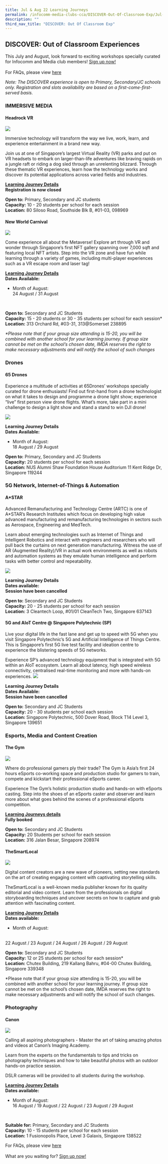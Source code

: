 ```yaml
---
title: Jul & Aug 22 Learning Journeys
permalink: /infocomm-media-clubs-cca/DISCOVER-Out-Of-Classroom-Exp/Jul-Aug-22
description: ""
third_nav_title: "DISCOVER: Out Of Classroom Exp"
---
```

## DISCOVER: Out of Classroom Experiences
This July and August, look forward to exciting workshops specially curated for Infocomm and Media club members! [Sign up now!](https://go.gov.sg/981rxw)
<br>
<br>
For FAQs, please view [here](/Learning-Journey-FAQs)


<i>Note: The DISCOVER experience is open to Primary, Secondary/JC schools only. Registration and slots availability are based on a first-come-first-served basis.</i>

### IMMERSIVE MEDIA
#### Headrock VR 

![](/images/Icmclub/Headrock.jpg)

Immersive technology will transform the way we live, work, learn, and experience entertainment in a brand new way. 

Join us at one of Singapore’s largest Virtual Reality (VR) parks and put on VR headsets to embark on larger-than-life adventures like braving rapids on a jungle raft or riding a dog sled through an unrelenting blizzard. Through these thematic VR experiences, learn how the technology works and discover its potential applications across varied fields and industries. 

**<u>Learning Journey Details</u>**
<br> **Registration is now closed**<br>

**Open to:** Primary, Secondary and JC students 
<br>
**Capacity:**  10 - 20 students per school for each session
<br>
**Location:**  80 Siloso Road, Southside Blk B, #01-03, 098969 


#### New World Carnival
 
![](/images/Icmclub/New%20World%20Carnival%201.jpg)

Come experience all about the Metaverse! Explore art through VR and wonder through Singapore’s first NFT gallery spanning over 7,000 sqft and featuring local NFT artists. Step into the VR zone and have fun while learning through a variety of games, including multi-player experiences such as a VR escape room and laser tag!

**<u>Learning Journey Details</u>**
<br>**Dates Available:** 
<br> 
* Month of August: <br>
24 August / 31 August
<br>

**Open to:** Secondary and JC Students 
<br>
**Capacity:** 15 - 20 students or 30 - 35 students per school for each session*
<br>
**Location:** 313 Orchard Rd, #03-31, 313@Somerset 238895

<i>*Please note that if your group size attending is 15-20, you will be combined with another school for your learning journey. If group size cannot be met on the school’s chosen date, IMDA reserves the right to make necessary adjustments and will notify the school of such changes </i>

### Drones

#### 65 Drones

Experience a multitude of activities at 65Drones’ workshops specially curated for drone enthusiasts! Find out first-hand from a drone technologist on what it takes to design and programme a drone light show; experience “live” first person view drone flights. What’s more, take part in a mini challenge to design a light show and stand a stand to win DJI drone!

![](/images/Icmclub/Drone1.png)

**Learning Journey Details**  
**Dates Available:**  <br>

*   Month of August:  
18 August / 29 August <br>

**Open to:** Primary, Secondary and JC Students <br>
**Capacity:** 20 students per school for each session <br>
**Location:** NUS Alumni Shaw Foundation House Auditorium 11 Kent Ridge Dr, Singapore 119244

### 5G Network, Internet-of-Things & Automation

#### A\*STAR

Advanced Remanufacturing and Technology Centre (ARTC) is one of A\*STAR’s Research Institutes which focus on developing high value advanced manufacturing and remanufacturing technologies in sectors such as Aerospace, Engineering and MedTech.

Learn about emerging technologies such as Internet of Things and Intelligent Robotics and interact with engineers and researchers who will pull back the curtains on next generation manufacturing. Witness the use of AR (Augmented Reality)/VR in actual work environments as well as robots and automation systems as they emulate human intelligence and perform tasks with better control and repeatability.

![](/images/Icmclub/ASTAR.jpg)

**Learning Journey Details**  
**Dates available:**  
**Session have been cancelled** 

**Open to:** Secondary and JC Students  
**Capacity:** 20 - 25 students per school for each session  
**Location:** 3 Cleantech Loop, #01/01 CleanTech Two, Singapore 637143

#### 5G and AIoT Centre @ Singapore Polytechnic (SP)

Live your digital life in the fast lane and get up to speed with 5G when you visit Singapore Polytechnic’s 5G and Artificial Intelligence of Things Centre. This is Singapore’s first 5G live test facility and ideation centre to experience the blistering speeds of 5G networks.

Experience SP’s advanced technology equipment that is integrated with 5G within an AIoT ecosystem. Learn all about latency, high speed wireless connectivity, centralised real-time monitoring and more with hands-on experiences.
![](/images/Icmclub/5G%20and%20ALOT.jpg)

**Learning Journey Details**  
**Dates Available:**  
**Session have been cancelled**

**Open to:** Secondary and JC Students  
**Capacity:** 20 - 30 students per school each session  
**Location:** Singapore Polytechnic, 500 Dover Road, Block T14 Level 3, Singapore 139651

### Esports, Media and Content Creation 
#### The Gym

![](/images/Icmclub/E-sports.jpg)

Where do professional gamers ply their trade? The Gym is Asia’s first 24 hours eSports co-working space and production studio for gamers to train, compete and kickstart their professional eSports career.

Experience The Gym’s holistic production studio and hands-on with eSports casting. Step into the shoes of an eSports caster and observer and learn more about what goes behind the scenes of a professional eSports competition.

**<u>Learning Journeys details</u>** 
<br>
**Fully booked**
<br>
	
**Open to:** Secondary and JC Students 
<br>
**Capacity:** 20 Students per school for each session 
<br>
**Location:** 316 Jalan Besar, Singapore 208974

#### TheSmartLocal

![](/images/Icmclub/The%20Smart%20Local.jpg)

Digital content creators are a new wave of pioneers, setting new standards on the art of creating engaging content with captivating storytelling skills.

TheSmartLocal is a well-known media publisher known for its quality editorial and video content. Learn from the professionals on digital storyboarding techniques and uncover secrets on how to capture and grab attention with fascinating content.

**<u>Learning Journey Details</u>**
<br> **Dates available:** 
* Month of August:
<br>	
22 August / 23 August / 24 August / 26 August / 29 August
<br> 

**Open to:** Secondary and JC Students 
<br> 
**Capacity:** 12 or 25 students per school for each session*
<br>
**Location:** Chutex Building, 219 Kallang Bahru, #04-00 Chutex Building, 
Singapore 339348
<br> 

*Please note that if your group size attending is 15-20, you will be combined with another school for your learning journey. If group size cannot be met on the school’s chosen date, IMDA reserves the right to make necessary adjustments and will notify the school of such changes.

### Photography 
#### Canon

![](/images/Icmclub/CIA%20logo%20for%20pages-3106.png)

Calling all aspiring photographers - Master the art of taking amazing photos and videos at Canon’s Imaging Academy.  

Learn from the experts on the fundamentals to tips and tricks on photography techniques and how to take beautiful photos with an outdoor hands-on practice session. 

DSLR cameras will be provided to all students during the workshop.

**<u>Learning Journey Details</u>**
<br>**Dates available:** <br>
* Month of August: <br>
16 August / 19 August / 22 August / 23 August / 29 August
<br>

**Suitable for:** Primary, Secondary and JC Students
<br> 
**Capacity:** 10 - 15 students per school for each session 
<br> 
**Location:** 1 Fusionopolis Place, Level 3 Galaxis, Singapore 138522


For FAQs, please view [here](/Learning-Journey-FAQs)
<br>
<br>
What are you waiting for? [Sign up now!](https://go.gov.sg/981rxw)